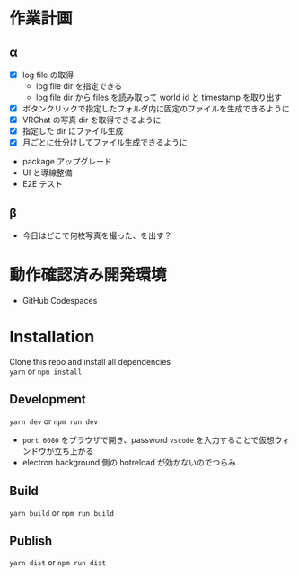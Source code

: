 # 作業計画
## α
* [x] log file の取得
    * log file dir を指定できる
    * log file dir から files を読み取って world id と timestamp を取り出す
* [x] ボタンクリックで指定したフォルダ内に固定のファイルを生成できるように
* [x] VRChat の写真 dir を取得できるように
* [x] 指定した dir にファイル生成
* [x] 月ごとに仕分けしてファイル生成できるように
* package アップグレード
* UI と導線整備
* E2E テスト

## β
* 今日はどこで何枚写真を撮った、を出す？


# 動作確認済み開発環境
* GitHub Codespaces

# Installation

Clone this repo and install all dependencies  
`yarn` or `npm install`

## Development

`yarn dev` or `npm run dev`

* `port 6080` をブラウザで開き、password `vscode` を入力することで仮想ウィンドウが立ち上がる
* electron background 側の hotreload が効かないのでつらみ

## Build

`yarn build` or `npm run build`

## Publish

`yarn dist` or `npm run dist`